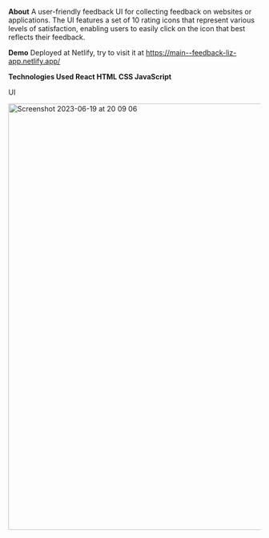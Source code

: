 **About**
A user-friendly feedback UI for collecting feedback on websites or applications. 
The UI features a set of 10 rating icons that represent various levels of satisfaction, 
enabling users to easily click on the icon that best reflects their feedback. 

**Demo**
Deployed at Netlify, try to visit it at https://main--feedback-liz-app.netlify.app/


**Technologies Used
React
HTML
CSS
JavaScript**



UI


<img width="851" alt="Screenshot 2023-06-19 at 20 09 06" src="https://github.com/lizwxy0501/Feedback-app/assets/30525706/22cb429a-c845-4f71-a519-1959cf6aec79">

